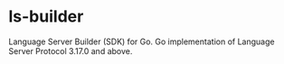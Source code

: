 # ls-builder
Language Server Builder (SDK) for Go. Go implementation of Language Server Protocol 3.17.0 and above.
